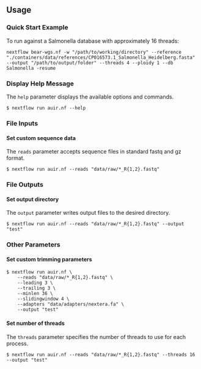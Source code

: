 Usage
-----

### Quick Start Example

To run against a Salmonella database with approximately 16 threads:
```
nextflow bear-wgs.nf -w "/path/to/working/directory" --reference "./containers/data/references/CP016573.1_Salmonella_Heidelberg.fasta" --output "/path/to/output/folder" --threads 4 --ploidy 1 --db Salmonella -resume
```

### Display Help Message

The `help` parameter displays the available options and commands.
```
$ nextflow run auir.nf --help
```

### File Inputs

#### Set custom sequence data

The `reads` parameter accepts sequence files in standard fastq and gz format.
```
$ nextflow run auir.nf --reads "data/raw/*_R{1,2}.fastq"
```

### File Outputs

#### Set output directory

The `output` parameter writes output files to the desired directory.
```
$ nextflow run auir.nf --reads "data/raw/*_R{1,2}.fastq" --output "test"
```

### Other Parameters

#### Set custom trimming parameters

```
$ nextflow run auir.nf \
    --reads "data/raw/*_R{1,2}.fastq" \
    --leading 3 \
    --trailing 3 \
    --minlen 36 \
    --slidingwindow 4 \
    --adapters "data/adapters/nextera.fa" \
    --output "test"
```

#### Set number of threads

The `threads` parameter specifies the number of threads to use for each process.
```
$ nextflow run auir.nf --reads "data/raw/*_R{1,2}.fastq" --threads 16 --output "test"
```
